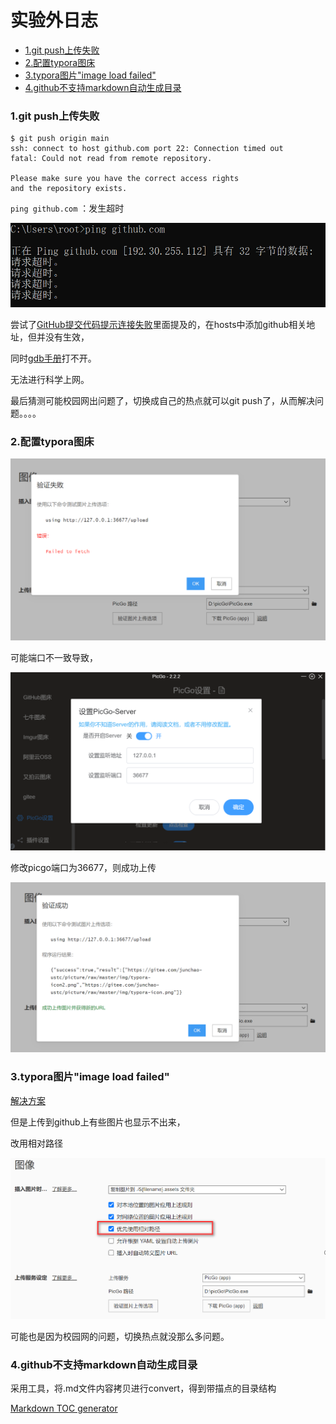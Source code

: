 # 实验外日志

- [<span id="head1">1.git push上传失败</span>](#head1)
- [<span id="head2"> 2.配置typora图床</span>](#head2)
- [<span id="head3">3.typora图片"image load failed"</span>](#head3)
- [<span id="head4"> 4.github不支持markdown自动生成目录</span>](#head4)
### <span id="head1"><span id="head1">1.git push上传失败</span></span>

```
$ git push origin main
ssh: connect to host github.com port 22: Connection timed out
fatal: Could not read from remote repository.

Please make sure you have the correct access rights
and the repository exists.
```

`ping github.com`  ：发生超时

![image-20211021171415146](实验外日志.assets/20211021211927.png)

尝试了[GitHub提交代码提示连接失败](https://delpast.com/post/POSTTB_9ce693cebc864789ba0748aeeb227b76)里面提及的，在hosts中添加github相关地址，但并没有生效，

同时[gdb手册](chrome-extension://chphlpgkkbolifaimnlloiipkdnihall/onetab.html)打不开。

无法进行科学上网。

最后猜测可能校园网出问题了，切换成自己的热点就可以git push了，从而解决问题。。。。

### <span id="head2"><span id="head2"> 2.配置typora图床</span></span>

![image-20211021211000340](实验外日志.assets/20211021212010.png)

可能端口不一致导致，

![image-20211021211144692](实验外日志.assets/20211021212424.png)

修改picgo端口为36677，则成功上传

![image-20211021211108037](实验外日志.assets/image-20211021211108037-163488131991712.png)

### <span id="head3"><span id="head3">3.typora图片"image load failed"</span></span>

[解决方案](https://www.cnblogs.com/JiangLiHong/p/14861166.html)

但是上传到github上有些图片也显示不出来，

改用相对路径

![image-20211022131433416](实验外日志.assets/image-20211022131433416.png)

可能也是因为校园网的问题，切换热点就没那么多问题。

### <span id="head4"><span id="head4"> 4.github不支持markdown自动生成目录</span></span>

采用工具，将.md文件内容拷贝进行convert，得到带描点的目录结构

[Markdown TOC generator](https://toc.codepie.fun/)
